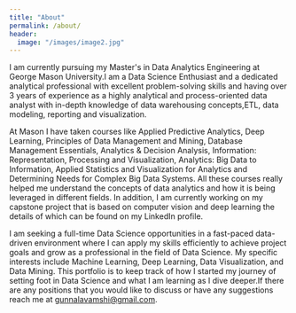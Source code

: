 ```yaml
---
title: "About"
permalink: /about/
header:
  image: "/images/image2.jpg"
---
```


I am currently pursuing my Master's in Data Analytics Engineering at George Mason University.I am a Data Science Enthusiast and
a dedicated analytical professional with excellent problem-solving skills and having over 3 years of experience as a highly analytical and process-oriented data analyst with in-depth knowledge of data warehousing concepts,ETL, data modeling, reporting and visualization.

At Mason I have taken courses like Applied Predictive Analytics, Deep Learning, Principles of Data Management and Mining, Database Management Essentials, Analytics & Decision Analysis, Information: Representation, Processing and Visualization, Analytics: Big Data to Information, Applied Statistics and Visualization for Analytics and Determining Needs for Complex Big Data Systems. All these courses really helped me understand the concepts of data analytics and how it is being leveraged in different fields. In addition, I am currently working on my capstone project that is based on computer vision and deep learning the details of which can be found on my LinkedIn profile.

I am seeking a full-time Data Science opportunities in a fast-paced data-driven environment where I can apply my skills efficiently to achieve project goals and grow as a professional in the field of Data Science. My specific interests include Machine Learning, Deep Learning, Data Visualization, and Data Mining. This portfolio is to keep track of how I started my journey of setting foot in Data Science and what I am learning as I dive deeper.If there are any positions that you would like to discuss or have any suggestions reach me at gunnalavamshi@gmail.com.  
